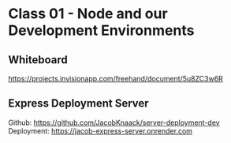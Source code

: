 # Class 01 - Node and our Development Environments

## Whiteboard

https://projects.invisionapp.com/freehand/document/5u8ZC3w6R

## Express Deployment Server

Github: https://github.com/JacobKnaack/server-deployment-dev
Deployment: https://jacob-express-server.onrender.com
